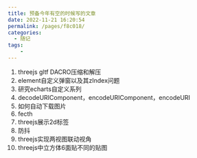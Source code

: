 ```yaml
---
title: 预备今年有空的时候写的文章
date: 2022-11-21 16:20:54
permalink: /pages/f8c018/
categories:
  - 随记
tags:
    -
---
```

1. threejs gltf DACRO压缩和解压
2. element自定义弹窗以及其zIndex问题
3. 研究echarts自定义系列
4. decodeURIComponent，encodeURIComponent，encodeURI
5. 如何自动下载图片
6. fecth
7. threejs展示2d标签
8. 防抖
9. threejs实现两视图联动视角
10. threejs中立方体6面贴不同的贴图
